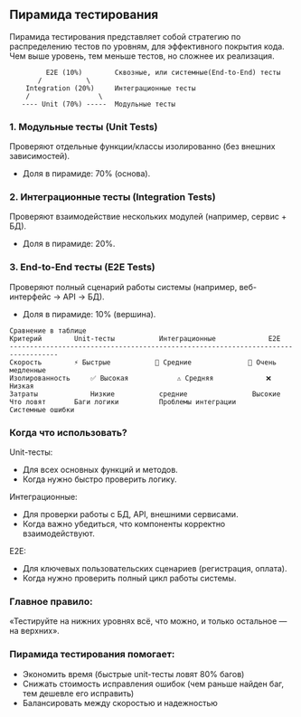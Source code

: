 ## Пирамида тестирования
Пирамида тестирования представляет собой стратегию по распределению тестов по уровням, для эффективного покрытия кода.
Чем выше уровень, тем меньше тестов, но сложнее их реализация.

```text
         E2E (10%)        Сквозные, или системные(End-to-End) тесты
       /           \
    Integration (20%)     Интеграционные тесты
    /                 \
   ---- Unit (70%) -----  Модульные тесты
```

### 1. Модульные тесты (Unit Tests)
Проверяют отдельные функции/классы изолированно (без внешних зависимостей).
- Доля в пирамиде: 70% (основа).
### 2. Интеграционные тесты (Integration Tests)
Проверяют взаимодействие нескольких модулей (например, сервис + БД).
- Доля в пирамиде: 20%.
### 3. End-to-End тесты (E2E Tests)
Проверяют полный сценарий работы системы (например, веб-интерфейс → API → БД). 
- Доля в пирамиде: 10% (вершина).

```text
Сравнение в таблице
Критерий	    Unit-тесты	         Интеграционные	            E2E
----------------------------------------------------------------------------------
Скорость	    ⚡️ Быстрые	         🐢 Средние	            🐌 Очень медленные
Изолированность	    ✅ Высокая	         ⚠️ Средняя	            ❌ Низкая
Затраты	            Низкие	         cредние	            Высокие
Что ловят	    Баги логики	         Проблемы интеграции	    Системные ошибки
```
### Когда что использовать?
Unit-тесты:
- Для всех основных функций и методов.
- Когда нужно быстро проверить логику.

Интеграционные:
- Для проверки работы с БД, API, внешними сервисами.
- Когда важно убедиться, что компоненты корректно взаимодействуют.

E2E:
- Для ключевых пользовательских сценариев (регистрация, оплата).
- Когда нужно проверить полный цикл работы системы.
### Главное правило:
«Тестируйте на нижних уровнях всё, что можно, и только остальное — на верхних».
### Пирамида тестирования помогает:
- Экономить время (быстрые unit-тесты ловят 80% багов)
- Снижать стоимость исправления ошибок (чем раньше найден баг, тем дешевле его исправить)
- Балансировать между скоростью и надежностью